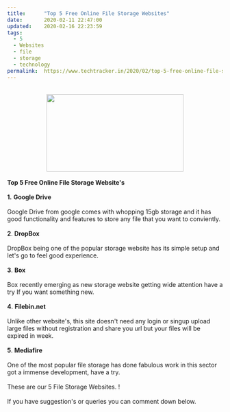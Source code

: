 ```yaml
---
title:		"Top 5 Free Online File Storage Websites"
date:		2020-02-11 22:47:00
updated:	2020-02-16 22:23:59
tags: 
  - 5
  - Websites
  - file
  - storage
  - technology	
permalink:	https://www.techtracker.in/2020/02/top-5-free-online-file-storage-websites.html
---
```


<div><b><br><div class="separator" style="clear: both; text-align: center;"><a href="https://lh3.googleusercontent.com/-dn8kLvM5pEs/XklzpP053kI/AAAAAAAABHY/l8hka4xnnmQ1DAdUfizcwPf6NSKyApafgCLcBGAsYHQ/s1600/IMG_20200216_221918_291.jpg" imageanchor="1" style="margin-left: 1em; margin-right: 1em;"><img src="https://lh3.googleusercontent.com/-dn8kLvM5pEs/XklzpP053kI/AAAAAAAABHY/l8hka4xnnmQ1DAdUfizcwPf6NSKyApafgCLcBGAsYHQ/s1600/IMG_20200216_221918_291.jpg" border="0" data-original-width="1280" data-original-height="720" width="320" height="180"></a></div></b></div><b><div><b><br></b></div>Top 5 Free Online File Storage Website's&nbsp;</b><div><br></div><div><b>1.</b> <b>Google Drive</b></div><div><br></div><div>Google Drive from google comes with whopping 15gb storage and it has good functionality and features to store any file that you want to conviently.</div><div><br></div><div><b>2</b>. <b>DropBox</b></div><div><br></div><div>DropBox being one of the popular storage website has its simple setup and let's go to feel good experience.</div><div><br></div><div><b>3</b>. <b>Box</b></div><div><br></div><div>Box recently emerging as new storage website getting wide attention have a try If you want something new.</div><div><br></div><div><b>4</b>. <b>Filebin.net</b></div><div><br></div><div>Unlike other website's, this site doesn't need any login or singup upload large files without registration and share you url but your files will be expired in week.</div><div><br></div><div><b>5</b>. <b>Mediafire</b></div><div><br></div><div>One of the most popular file storage has done fabulous work in this sector got a immense development, have a try.</div><div><br></div><div>These are our 5 File Storage Websites. !</div><div><br></div><div>If you have suggestion's or queries you can comment down below.</div><div><br></div><div><br></div>
<!-- no comments on this post -->